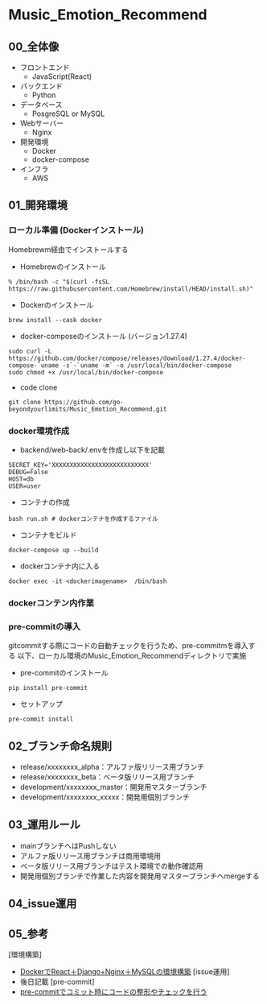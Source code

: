 # Music_Emotion_Recommend
## 00_全体像
* フロントエンド
  * JavaScript(React)
* バックエンド
  * Python
* データベース
  * PosgreSQL or MySQL
* Webサーバー
  * Nginx
* 開発環境
  * Docker
  * docker-compose
* インフラ
  * AWS 
## 01_開発環境
### ローカル準備 (Dockerインストール)
Homebrewm経由でインストールする

* Homebrewのインストール
```
% /bin/bash -c "$(curl -fsSL https://raw.githubusercontent.com/Homebrew/install/HEAD/install.sh)"
```
* Dockerのインストール
```
brew install --cask docker
```
* docker-composeのインストール (バージョン1.27.4)
```
sudo curl -L https://github.com/docker/compose/releases/download/1.27.4/docker-compose-`uname -s`-`uname -m` -o /usr/local/bin/docker-compose
sudo chmod +x /usr/local/bin/docker-compose
```
* code clone
```
git clone https://github.com/go-beyondyourlimits/Music_Emotion_Recommend.git
```
### docker環境作成
* backend/web-back/.envを作成し以下を記載
```
SECRET_KEY='XXXXXXXXXXXXXXXXXXXXXXXXXXX'
DEBUG=False
HOST=db
USER=user
```
* コンテナの作成
```
bash run.sh # dockerコンテナを作成するファイル
```
* コンテナをビルド
```
docker-compose up --build
```
* dockerコンテナ内に入る
```
docker exec -it <dockerimagename>  /bin/bash
```
### dockerコンテン内作業

### pre-commitの導入
gitcommitする際にコードの自動チェックを行うため、pre-commitmを導入する
以下、ローカル環境のMusic_Emotion_Recommendディレクトリで実施
* pre-commitのインストール
```
pip install pre-commit
```
* セットアップ
```
pre-commit install
```

## 02_ブランチ命名規則
* release/xxxxxxxx_alpha：アルファ版リリース用ブランチ
* release/xxxxxxxx_beta：ベータ版リリース用ブランチ
* development/xxxxxxxx_master：開発用マスターブランチ
* development/xxxxxxxx_xxxxx：開発用個別ブランチ
## 03_運用ルール
* mainブランチへはPushしない
* アルファ版リリース用ブランチは商用環境用
* ベータ版リリース用ブランチはテスト環境での動作確認用
* 開発用個別ブランチで作業した内容を開発用マスターブランチへmergeする
## 04_issue運用
## 05_参考
[環境構築]
* [DockerでReact＋Django+Nginx＋MySQLの環境構築](https://github.com/greenteabiscuit/django-react-nginx-mysql-docker)
[issue運用]
* 後日記載
[pre-commit]
* [pre-commitでコミット時にコードの整形やチェックを行う](https://zenn.dev/yiskw713/articles/3c3b4022f3e3f22d276d)
